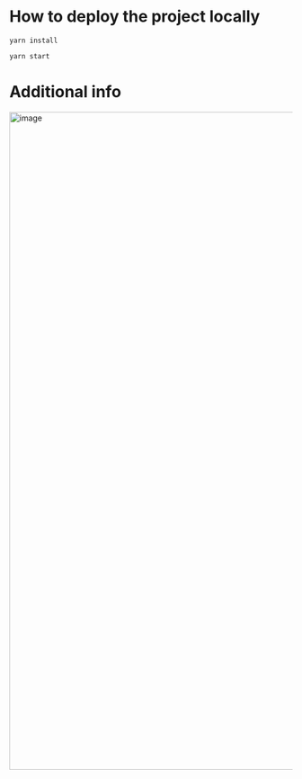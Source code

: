 # How to deploy the project locally

``yarn install``

``yarn start``

# Additional info

<img width="1170" alt="image" src="https://github.com/user-attachments/assets/983ad03f-97f9-4f1c-814f-fe7ec5888769" />
